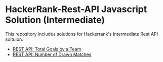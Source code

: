 # HackerRank-Rest-API Javascript Solution (Intermediate)

This repository includes solutions for Hackerrank's Intermediate Rest API soltuion.

* [REST API: Total Goals by a Team](/RestAPI%20-%20Intermediate/getTotalGoals.js)
* [REST API: Number of Drawn Matches](/RestAPI%20-%20Intermediate/getNumDraws.js)

